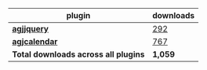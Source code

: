 plugin|downloads
------|----------
[**agjjquery**](https://www.npmjs.com/package/agjjquery)|[292](https://www.npmjs.com/package/agjjquery)
[**agjcalendar**](https://www.npmjs.com/package/agjcalendar)|[767](https://www.npmjs.com/package/agjcalendar)
**Total downloads across all plugins**|**1,059**
